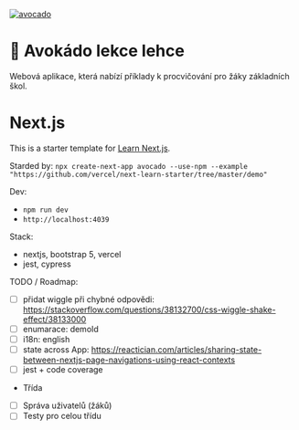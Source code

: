 [![avocado](https://img.shields.io/endpoint?url=https://dashboard.cypress.io/badge/detailed/rv7kws/main&style=plastic&logo=cypress)](https://dashboard.cypress.io/projects/rv7kws/runs)

# 🥑 Avokádo lekce lehce
Webová aplikace, která nabízí příklady k procvičování pro žáky základních škol.
# Next.js
This is a starter template for [Learn Next.js](https://nextjs.org/learn).

Starded by: `npx create-next-app avocado --use-npm --example "https://github.com/vercel/next-learn-starter/tree/master/demo"`

Dev:
- `npm run dev`
- `http://localhost:4039`

Stack:
- nextjs, bootstrap 5, vercel
- jest, cypress

TODO / Roadmap:
- [ ] přidat wiggle při chybné odpovědi: https://stackoverflow.com/questions/38132700/css-wiggle-shake-effect/38133000
- [ ] enumarace: demoId
- [ ] i18n: english
- [ ] state across App: https://reactician.com/articles/sharing-state-between-nextjs-page-navigations-using-react-contexts
- [ ] jest + code coverage
- Třída
- [ ] Správa uživatelů (žáků)
- [ ] Testy pro celou třídu
